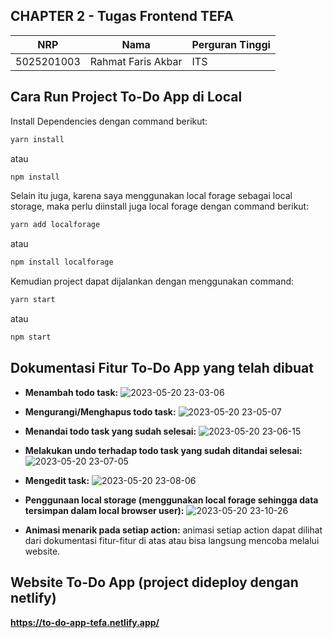## **CHAPTER 2 - Tugas Frontend TEFA**
| NRP | Nama | Perguran Tinggi |
| ------ | ------ | ------ |
|    5025201003    |    Rahmat Faris Akbar |ITS|

## Cara Run Project To-Do App di Local
Install Dependencies dengan command berikut:
```bash
yarn install
```
atau
```bash
npm install
```

Selain itu juga, karena saya menggunakan local forage sebagai local storage, maka perlu diinstall juga local forage dengan command berikut:
```bash
yarn add localforage 
```
atau
```bash
npm install localforage 
```

Kemudian project dapat dijalankan dengan menggunakan command:
```bash
yarn start
```
atau
```bash
npm start
```

## Dokumentasi Fitur To-Do App yang telah dibuat
- **Menambah todo task:**
![2023-05-20 23-03-06](https://github.com/anuNaki22/To-Do-App-TEFA/assets/99629909/c01eae84-e00e-4916-8edb-c57bad009309)

- **Mengurangi/Menghapus todo task:**
![2023-05-20 23-05-07](https://github.com/anuNaki22/To-Do-App-TEFA/assets/99629909/07f727b6-6991-4331-afc2-2909c32daf01)

- **Menandai todo task yang sudah selesai:**
![2023-05-20 23-06-15](https://github.com/anuNaki22/To-Do-App-TEFA/assets/99629909/3c1d7534-78e9-44e1-9273-4ffa7dcb8b7d)

- **Melakukan undo terhadap todo task yang sudah ditandai selesai:**
![2023-05-20 23-07-05](https://github.com/anuNaki22/To-Do-App-TEFA/assets/99629909/98d1bbda-da7a-4bcc-8572-9b99d4e98923)

- **Mengedit task:**
![2023-05-20 23-08-06](https://github.com/anuNaki22/To-Do-App-TEFA/assets/99629909/8826914f-5477-46cd-9c2e-55553c3c45ef)

- **Penggunaan local storage (menggunakan local forage sehingga data tersimpan dalam local browser user):**
![2023-05-20 23-10-26](https://github.com/anuNaki22/To-Do-App-TEFA/assets/99629909/a9d8b591-c8df-4023-9ab6-24373b51334c)

- **Animasi menarik pada setiap action:** animasi setiap action dapat dilihat dari dokumentasi fitur-fitur di atas atau bisa langsung mencoba melalui website.


## Website To-Do App (project dideploy dengan netlify)

**https://to-do-app-tefa.netlify.app/**
